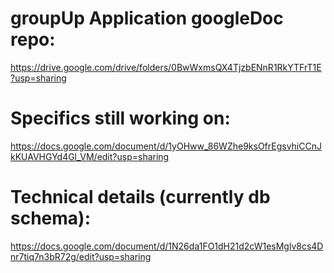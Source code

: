# groupUp Application googleDoc repo:
https://drive.google.com/drive/folders/0BwWxmsQX4TjzbENnR1RkYTFrT1E?usp=sharing

# Specifics still working on:
https://docs.google.com/document/d/1yOHww_86WZhe9ksOfrEgsvhiCCnJkKUAVHGYd4Gl_VM/edit?usp=sharing

# Technical details (currently db schema):
https://docs.google.com/document/d/1N26da1FO1dH21d2cW1esMglv8cs4Dnr7tiq7n3bR72g/edit?usp=sharing
